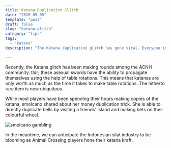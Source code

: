 ```yaml
---
title: Katana Duplication Glitch
date: "2020-05-05"
template: "post"
draft: false
slug: "katana-glitch"
category: "tips"
tags:
  - "katana"
description: "The Katana duplication glitch has gone viral. Everyone is rushing to get their own samurai sword."

---
```


Recently, the Katana glitch has been making rounds among the ACNH community. tldr; these asexual swords have the ability to propagate themselves using the help of table rotations. This means that katanas are only worth as much as the time it takes to make table rotations. The hitherto rare item is now ubiquitous.

While most players have been spending their hours making copies of the katana, smolcano shared about her money duplication trick. She is able to directly duplicate bells by visiting a friends' island and making bets on their colourful wheel.

![smolcano gambling](/media/making_bets.jpg)

In the meantime, we can anticipate the Indonesian silat industry to be blooming as Animal Crossing players hone their katana kraft.
